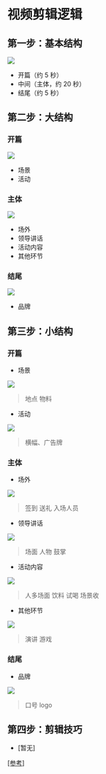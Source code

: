 # 视频剪辑逻辑

## 第一步：基本结构

![](/assets/images/视听创作/后期流程/视频剪辑逻辑/01.png)

- 开篇（约 5 秒）
- 中间（主体，约 20 秒）
- 结尾（约 5 秒）

## 第二步：大结构

### 开篇

![](/assets/images/视听创作/后期流程/视频剪辑逻辑/02.png)

- 场景
- 活动

### 主体

![](/assets/images/视听创作/后期流程/视频剪辑逻辑/03.png)

- 场外
- 领导讲话
- 活动内容
- 其他环节

### 结尾

![](/assets/images/视听创作/后期流程/视频剪辑逻辑/04.png)

- 品牌

## 第三步：小结构

### 开篇

- 场景

![](/assets/images/视听创作/后期流程/视频剪辑逻辑/05.png)

> 地点
> 物料

- 活动

![](/assets/images/视听创作/后期流程/视频剪辑逻辑/06.png)

> 横幅、广告牌

### 主体

- 场外

![](/assets/images/视听创作/后期流程/视频剪辑逻辑/07.png)

> 签到
> 送礼
> 入场人员

- 领导讲话

![](/assets/images/视听创作/后期流程/视频剪辑逻辑/08.png)

> 场面
> 人物
> 鼓掌

- 活动内容

![](/assets/images/视听创作/后期流程/视频剪辑逻辑/09.png)

> 人多场面
> 饮料
> 试喝
> 场景收

- 其他环节

![](/assets/images/视听创作/后期流程/视频剪辑逻辑/010.png)

> 演讲
> 游戏

### 结尾

- 品牌

![](/assets/images/视听创作/后期流程/视频剪辑逻辑/011.png)

> 口号
> logo

## 第四步：剪辑技巧

- [暂无]

[[参考]](https://www.douyin.com/user/self?modal_id=7499028447147068710&showTab=favorite_collection)
